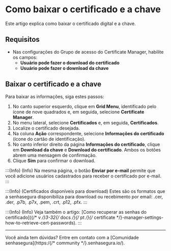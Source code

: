 # Como baixar o certificado e a chave

Este artigo explica como baixar o certificado digital e a chave.

## Requisitos

* Nas configurações do Grupo de acesso do Certificate Manager, habilite os campos:
    * **Usuário pode fazer o download do certificado**
    * **Usuário pode fazer o download da chave**

## Baixar o certificado e a chave

Para baixar as informações, siga estes passos:

1. No canto superior esquerdo, clique em **Grid Menu**, identificado pelo ícone de nove quadrados e, em seguida, selecione **Certificate Manager**.
2. No menu lateral, selecione **Certificados** e, em seguida, **Certificados**.
3. Localize o certificado desejada.
4. Na coluna **Ação** correspondente, selecione **Informações do certificado** (ícone do cartão de identificação).
5. No canto inferior direito da página **Informações do certificado**, clique em **Download da chave** e **Download do certificado**. Ambos os botões abrem uma mensagem de confirmação.
6. Clique **Sim** para confirmar o download.

:::(Info) (Info)
Na mesma página, o botão **Enviar por e-mail** permite que você adicione usuários cadastrados para receber o certificado por e-mail.
:::

:::(Info) (Certificados disponíveis para download)
Estes são os formatos que a senhasegura disponibiliza para download ou recebimento por email: .cer, .der, .p7b, .p7x, .pem, .crt, .p12, .pfx.
:::

:::(Info) (Info)
Veja também o artigo: [Como recuperar as senhas do certificado]({/* v */}3-32{/* docs */}{/* pt */}{/* certificate */}-manager-settings-how-to-retrieve-cert-passwords).
:::
***
Você ainda tem dúvidas? Entre em contato com a [Comunidade senhasegura](https:/{/* community */}.senhasegura.io/).